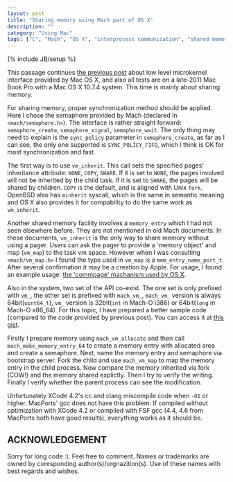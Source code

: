 ```yaml
---
layout: post
title: "Sharing memory using Mach part of OS X"
description: ""
category: "Using Mac"
tags: ["C", "Mach", "OS X", "interprocess communication", "shared memory", "semaphore"]
---
```

{% include JB/setup %}

This passage continues [the previous post]({{page.previous.url}}) about low level microkernel 
interface provided by Mac OS X, and also all tests are on a late-2011 Mac Book Pro with a 
Mac OS X 10.7.4 system. This time is mainly about sharing memory.

For sharing memory, proper synchronization method should be applied. Here I chose the semaphore
provided by Mach (declared in `<mach/semaphore.h>`). The interface is rather straight forward:
`semaphore_create`, `semaphore_signal`, `semaphore_wait`. The only thing may need to explain is
the `sync_policy` parameter in `semaphore_create`, as far as I can see, the only one supported
is `SYNC_POLICY_FIFO`, which I think is OK for most synchronization and fast.

The first way is to use `vm_inherit`. This call sets the specified pages' inheritance attribute:
`NONE`, `COPY`, `SHARE`. If it is set to `NONE`, the pages involved will not be inherited by the 
child task. If it is set to `SHARE`, the pages will be shared by children. `COPY` is the default,
and is aligned with Unix `fork`. OpenBSD also has `minherit` syscall, which is the same in semantic
meaning and OS X also provides it for compability to do the same work as `vm_inherit`.

Another shared memory facility involves a `memory_entry` which I had not seen elsewhere before. They
are not mentioned in old Mach documents. In these documents, `vm_inherit` is the only way to share 
memory without using a pager. Users can ask the pager to provide a 'memory object' and map (`vm_map`)
to the task vm space. However when I was consulting `<mach/vm_map.h>` I found the type used in `vm_map`
is a `mem_entry_name_port_t`. After several confirmation it may be a creation by Apple. For usage,
I found an example usage: [the 'commpage' machanism used by OS X](http://fxr.watson.org/fxr/source/osfmk/i386/commpage/commpage.c?v=xnu-1456.1.26;im=excerpts#L135). 

Also in the system, two set of the API co-exist. The one set is only prefixed with `vm_`, the other 
set is prefixed with `mach_vm_`, `mach_vm_` version is always 64bit(`uint64_t`), 
`vm_` version is 32bit(`int` in Mach-O i386) or 64bit(`long` in Mach-O x86\_64). For this topic,
I have prepared a better sample code (compared to the code provided by previous post). You can 
access it at [this gist](https://gist.github.com/3481836).

Firstly I prepare memory using `mach_vm_allocate` and then call
`mach_make_memory_entry_64` to create a memory entry with allocated area and create a semaphore.
Next, name the memory entry and semaphore via bootstrap server. 
Fork the child and use `mach_vm_map` to map the memory entry in the child process.
Now compare the memory inherited via fork (COW!) and the memory shared explictly.
Then I try to verify the writing. Finally I verify whether the parent process
can see the modification.

Unfortunately XCode 4.2's cc and clang miscompile code when `-O1` or higher. MacPorts' gcc does not
have this problem. If compiled without optimization with XCode 4.2 or compiled with FSF gcc (4.4, 4.6 
from MacPorts both have good results), everything works as it should be. 

## ACKNOWLEDGEMENT

Sorry for long code :). Feel free to comment. 
Names or trademarks are owned by coresponding author(s)/orgnazition(s). Use of these names with best regards and wishes.
